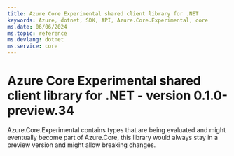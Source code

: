 ```yaml
---
title: Azure Core Experimental shared client library for .NET
keywords: Azure, dotnet, SDK, API, Azure.Core.Experimental, core
ms.date: 06/06/2024
ms.topic: reference
ms.devlang: dotnet
ms.service: core
---
```

# Azure Core Experimental shared client library for .NET - version 0.1.0-preview.34 


Azure.Core.Experimental contains types that are being evaluated and might eventually become part of Azure.Core, this library would always stay in a preview version and might allow breaking changes.

